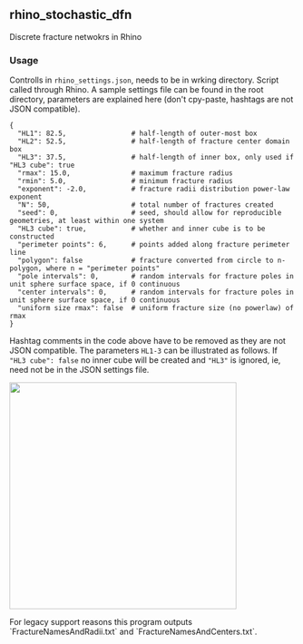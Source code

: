 ## rhino_stochastic_dfn

Discrete fracture netwokrs in Rhino

### Usage 
Controlls in `rhino_settings.json`, needs to be in wrking directory. Script called through Rhino. A sample settings file can be found in the root directory, parameters are explained here (don't cpy-paste, hashtags are not JSON compatible).
```
{
  "HL1": 82.5,                # half-length of outer-most box
  "HL2": 52.5,                # half-length of fracture center domain box
  "HL3": 37.5,                # half-length of inner box, only used if "HL3 cube": true
  "rmax": 15.0,               # maximum fracture radius
  "rmin": 5.0,                # minimum fracture radius
  "exponent": -2.0,           # fracture radii distribution power-law exponent
  "N": 50,                    # total number of fractures created
  "seed": 0,                  # seed, should allow for reproducible geometries, at least within one system
  "HL3 cube": true,           # whether and inner cube is to be constructed
  "perimeter points": 6,      # points added along fracture perimeter line
  "polygon": false            # fracture converted from circle to n-polygon, where n = "perimeter points"
  "pole intervals": 0,        # random intervals for fracture poles in unit sphere surface space, if 0 continuous
  "center intervals": 0,      # random intervals for fracture poles in unit sphere surface space, if 0 continuous
  "uniform size rmax": false  # uniform fracture size (no powerlaw) of rmax
}
```

Hashtag comments in the code above have to be removed as they are not JSON compatible. The parameters `HL1-3` can be illustrated as follows. If `"HL3 cube": false` no inner cube will be created and `"HL3"` is ignored, ie, need not be in the JSON settings file.

<p align="left">
  <img src="https://raw.githubusercontent.com/plang85/rhino_stochastic_dfn/master/doc/rhino_dfn.png" height="400">
  <br/>
</p>
For legacy support reasons this program outputs `FractureNamesAndRadii.txt` and `FractureNamesAndCenters.txt`.
